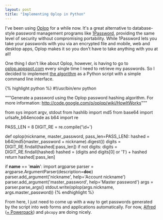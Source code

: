 ```yaml
---
layout: post
title: "Implementing Oplop in Python"
---
```


I've been using [Oplop](http://oplop.appspot.com/) for a while now. It's a great alternative to database-style password management programs like [1Password](http://www.agilebits.com/onepassword), providing the same level of security without compromising portability. While 1Password lets you take your passwords with you via an encrypted file and mobile, web and desktop apps, Oplop makes it so you don't have to take anything with you at all!

One thing I don't like about Oplop, however, is having to go to [oplop.appspot.com](http://oplop.appspot.com/) every single time I need to retrieve my passwords. So I decided to implement [the algorithm](http://code.google.com/p/oplop/wiki/HowItWorks) as a Python script with a simple command line interface.

{% highlight python %}
#!/usr/bin/env python

"""Generate a password using the Oplop password hashing algorithm.
For more information: http://code.google.com/p/oplop/wiki/HowItWorks"""

from sys import argv, stdout
from hashlib import md5
from base64 import urlsafe_b64encode as b64
import re

PASS_LEN = 8
DIGIT_RE = re.compile('\d+')

def oplop(nickname, master_password, pass_len=PASS_LEN):
    hashed = b64(md5(master_password + nickname).digest())
    digits = DIGIT_RE.findall(hashed[:pass_len])
    if not digits:
        digits = DIGIT_RE.findall(hashed)
        hashed = (digits and digits[0] or '1') + hashed
    return hashed[:pass_len]

if __name__ == '__main__':
    import argparse
    parser = argparse.ArgumentParser(description=__doc__)
    parser.add_argument('nickname', help='Account nickname')
    parser.add_argument('master_password', help='Master password')
    args = parser.parse_args()
    stdout.write(oplop(args.nickname, args.master_password))
{% endhighlight %}

From here, I just need to come up with a way to get passwords generated by the script into web forms and applications automatically. For now, [Alfred](http://www.alfredapp.com/) ([+ Powerpack](http://www.alfredapp.com/powerpack/)) and `pbcopy` are doing nicely.
